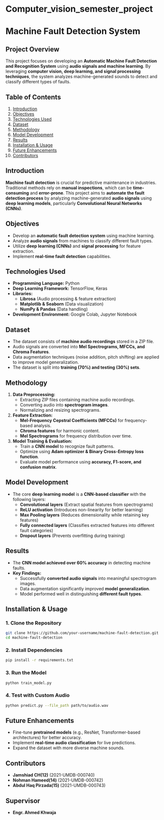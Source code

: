 # Computer_vision_semester_project
# **Machine Fault Detection System**

## **Project Overview**
This project focuses on developing an **Automatic Machine Fault Detection and Recognition System** using **audio signals and machine learning**. By leveraging **computer vision, deep learning, and signal processing techniques**, the system analyzes machine-generated sounds to detect and classify different types of faults.

## **Table of Contents**
1. [Introduction](#introduction)
2. [Objectives](#objectives)
3. [Technologies Used](#technologies-used)
4. [Dataset](#dataset)
5. [Methodology](#methodology)
6. [Model Development](#model-development)
7. [Results](#results)
8. [Installation & Usage](#installation--usage)
9. [Future Enhancements](#future-enhancements)
10. [Contributors](#contributors)

## **Introduction**
**Machine fault detection** is crucial for predictive maintenance in industries. Traditional methods rely on **manual inspections**, which can be **time-consuming** and **error-prone**. This project aims to **automate the fault detection process** by analyzing machine-generated **audio signals** using **deep learning models**, particularly **Convolutional Neural Networks (CNNs)**.

## **Objectives**
- Develop an **automatic fault detection system** using machine learning.
- Analyze **audio signals** from machines to classify different fault types.
- Utilize **deep learning (CNNs)** and **signal processing** for feature extraction.
- Implement **real-time fault detection** capabilities.

## **Technologies Used**
- **Programming Language:** Python
- **Deep Learning Framework:** TensorFlow, Keras
- **Libraries:**
  - **Librosa** (Audio processing & feature extraction)
  - **Matplotlib & Seaborn** (Data visualization)
  - **NumPy & Pandas** (Data handling)
- **Development Environment:** Google Colab, Jupyter Notebook

## **Dataset**
- The dataset consists of **machine audio recordings** stored in a ZIP file.
- Audio signals are converted into **Mel Spectrograms, MFCCs, and Chroma Features**.
- Data augmentation techniques (noise addition, pitch shifting) are applied to improve model generalization.
- The dataset is split into **training (70%) and testing (30%) sets**.

## **Methodology**
1. **Data Preprocessing:**
   - Extracting ZIP files containing machine audio recordings.
   - Converting audio into **spectrogram images**.
   - Normalizing and resizing spectrograms.
2. **Feature Extraction:**
   - **Mel-Frequency Cepstral Coefficients (MFCCs)** for frequency-based analysis.
   - **Chroma features** for harmonic content.
   - **Mel Spectrograms** for frequency distribution over time.
3. **Model Training & Evaluation:**
   - Train a **CNN model** to recognize fault patterns.
   - Optimize using **Adam optimizer & Binary Cross-Entropy loss function**.
   - Evaluate model performance using **accuracy, F1-score, and confusion matrix**.

## **Model Development**
- The core **deep learning model** is a **CNN-based classifier** with the following layers:
  - **Convolutional layers** (Extract spatial features from spectrograms)
  - **ReLU activation** (Introduces non-linearity for better learning)
  - **Max Pooling layers** (Reduces dimensionality while retaining key features)
  - **Fully connected layers** (Classifies extracted features into different fault categories)
  - **Dropout layers** (Prevents overfitting during training)

## **Results**
- The **CNN model achieved over 60% accuracy** in detecting machine faults.
- **Key Findings:**
  - Successfully **converted audio signals** into meaningful spectrogram images.
  - Data augmentation significantly improved **model generalization**.
  - Model performed well in distinguishing **different fault types**.

## **Installation & Usage**
### **1. Clone the Repository**
```bash
git clone https://github.com/your-username/machine-fault-detection.git
cd machine-fault-detection
```
### **2. Install Dependencies**
```bash
pip install -r requirements.txt
```
### **3. Run the Model**
```bash
python train_model.py
```
### **4. Test with Custom Audio**
```bash
python predict.py --file_path path/to/audio.wav
```

## **Future Enhancements**
- Fine-tune **pretrained models** (e.g., ResNet, Transformer-based architectures) for better accuracy.
- Implement **real-time audio classification** for live predictions.
- Expand the dataset with more diverse machine sounds.

## **Contributors**
- **Jamshiad CH(12)** (2021-UMDB-000740)
- **Nohman Hameed(14)** (2021-UMDB-000742)
- **Abdul Haq Pirzada(15)** (2021-UMDB-000743)

## **Supervisor**
- **Engr. Ahmed Khwaja**



